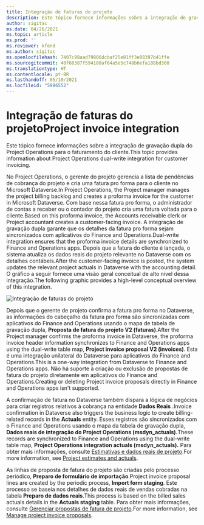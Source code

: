 ```yaml
---
title: Integração de faturas do projeto
description: Este tópico fornece informações sobre a integração de gravação dupla do Project Operations para o faturamento do cliente.
author: sigitac
ms.date: 04/26/2021
ms.topic: article
ms.prod: ''
ms.reviewer: kfend
ms.author: sigitac
ms.openlocfilehash: 7407c98aad79806dcbaf25e81ff3e08397b41ffe
ms.sourcegitcommit: 40f68387f594180af64a5e5c748b6efa188bd300
ms.translationtype: HT
ms.contentlocale: pt-BR
ms.lasthandoff: 05/10/2021
ms.locfileid: "5996552"
---
```

# <a name="project-invoice-integration"></a><span data-ttu-id="57aec-103">Integração de faturas do projeto</span><span class="sxs-lookup"><span data-stu-id="57aec-103">Project invoice integration</span></span>

<span data-ttu-id="57aec-104">Este tópico fornece informações sobre a integração de gravação dupla do Project Operations para o faturamento do cliente.</span><span class="sxs-lookup"><span data-stu-id="57aec-104">This topic provides information about Project Operations dual-write integration for customer invoicing.</span></span>

<span data-ttu-id="57aec-105">No Project Operations, o gerente do projeto gerencia a lista de pendências de cobrança do projeto e cria uma fatura pro forma para o cliente no Microsoft Dataverse.</span><span class="sxs-lookup"><span data-stu-id="57aec-105">In Project Operations, the Project manager manages the project billing backlog and creates a proforma invoice for the customer in Microsoft Dataverse.</span></span> <span data-ttu-id="57aec-106">Com base nessa fatura pro forma, o administrador de contas a receber ou o contador do projeto cria uma fatura voltada para o cliente.</span><span class="sxs-lookup"><span data-stu-id="57aec-106">Based on this proforma invoice, the Accounts receivable clerk or Project accountant creates a customer-facing invoice.</span></span> <span data-ttu-id="57aec-107">A integração de gravação dupla garante que os detalhes da fatura pro forma sejam sincronizados com aplicativos do Finance and Operations.</span><span class="sxs-lookup"><span data-stu-id="57aec-107">Dual-write integration ensures that the proforma invoice details are synchronized to Finance and Operations apps.</span></span> <span data-ttu-id="57aec-108">Depois que a fatura do cliente é lançada, o sistema atualiza os dados reais do projeto relevante no Dataverse com os detalhes contábeis.</span><span class="sxs-lookup"><span data-stu-id="57aec-108">After the customer-facing invoice is posted, the system updates the relevant project actuals in Dataverse with the accounting detail.</span></span> <span data-ttu-id="57aec-109">O gráfico a seguir fornece uma visão geral conceitual de alto nível dessa integração.</span><span class="sxs-lookup"><span data-stu-id="57aec-109">The following graphic provides a high-level conceptual overview of this integration.</span></span>

   ![Integração de faturas do projeto](./media/DW5Invoicing.png)

<span data-ttu-id="57aec-111">Depois que o gerente de projeto confirma a fatura pro forma no Dataverse, as informações do cabeçalho da fatura pro forma são sincronizadas com aplicativos do Finance and Operations usando o mapa de tabela de gravação dupla, **Proposta de fatura do projeto V2 (faturas)**.</span><span class="sxs-lookup"><span data-stu-id="57aec-111">After the Project manager confirms the proforma invoice in Dataverse, the proforma invoice header information synchronizes to Finance and Operations apps using the dual-write table map, **Project invoice proposal V2 (invoices)**.</span></span> <span data-ttu-id="57aec-112">Esta é uma integração unilateral do Dataverse para aplicativos do Finance and Operations.</span><span class="sxs-lookup"><span data-stu-id="57aec-112">This is a one-way integration from Dataverse to Finance and Operations apps.</span></span> <span data-ttu-id="57aec-113">Não há suporte à criação ou exclusão de propostas de fatura do projeto diretamente em aplicativos do Finance and Operations.</span><span class="sxs-lookup"><span data-stu-id="57aec-113">Creating or deleting Project invoice proposals directly in Finance and Operations apps isn't supported.</span></span>

<span data-ttu-id="57aec-114">A confirmação de fatura no Dataverse também dispara a lógica de negócios para criar registros relativos à cobrança na entidade **Dados Reais** .</span><span class="sxs-lookup"><span data-stu-id="57aec-114">Invoice confirmation in Dataverse also triggers the business logic to create billing-related records in the **Actuals** entity.</span></span> <span data-ttu-id="57aec-115">Esses registros são sincronizados com o Finance and Operations usando o mapa da tabela de gravação dupla, **Dados reais de integração do Project Operations (msdyn\_actuals).**</span><span class="sxs-lookup"><span data-stu-id="57aec-115">These records are synchronized to Finance and Operations using the dual-write table map, **Project Operations integration actuals (msdyn\_actuals).**</span></span> <span data-ttu-id="57aec-116">Para obter mais informações, consulte [Estimativas e dados reais de projeto](resource-dual-write-estimates-actuals.md).</span><span class="sxs-lookup"><span data-stu-id="57aec-116">For more information, see [Project estimates and actuals](resource-dual-write-estimates-actuals.md).</span></span> 

<span data-ttu-id="57aec-117">As linhas de proposta de fatura do projeto são criadas pelo processo periódico, **Preparo de formulário de importação**.</span><span class="sxs-lookup"><span data-stu-id="57aec-117">Project invoice proposal lines are created by the periodic process, **Import form staging**.</span></span> <span data-ttu-id="57aec-118">Este processo se baseia nos detalhes de dados reais de vendas cobradas na tabela **Preparo de dados reais**.</span><span class="sxs-lookup"><span data-stu-id="57aec-118">This process is based on the billed sales actuals details in the **Actuals staging** table.</span></span> <span data-ttu-id="57aec-119">Para obter mais informações, consulte [Gerenciar propostas de fatura de projeto](../invoicing/format-update-project-invoice-proposals.md#create-project-invoice-proposals).</span><span class="sxs-lookup"><span data-stu-id="57aec-119">For more information, see [Manage project invoice proposals](../invoicing/format-update-project-invoice-proposals.md#create-project-invoice-proposals).</span></span> 
